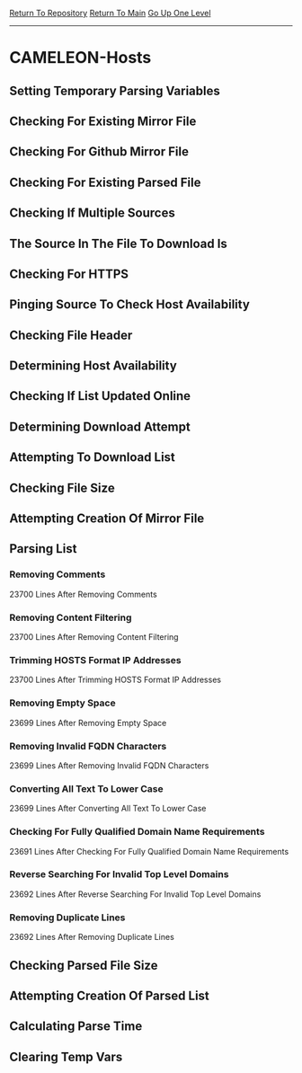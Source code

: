 [Return To Repository](https://github.com/deathbybandaid/piholeparser/)
[Return To Main](https://github.com/deathbybandaid/piholeparser/blob/master/RecentRunLogs/Mainlog.md)
[Go Up One Level](https://github.com/deathbybandaid/piholeparser/blob/master/RecentRunLogs/TopLevelScripts/30-Processing-External-Blacklists.md)
____________________________________
# CAMELEON-Hosts
## Setting Temporary Parsing Variables
## Checking For Existing Mirror File
## Checking For Github Mirror File
## Checking For Existing Parsed File
## Checking If Multiple Sources
## The Source In The File To Download Is
## Checking For HTTPS
## Pinging Source To Check Host Availability
## Checking File Header
## Determining Host Availability
## Checking If List Updated Online
## Determining Download Attempt
## Attempting To Download List
## Checking File Size
## Attempting Creation Of Mirror File
## Parsing List
### Removing Comments
23700 Lines After Removing Comments
### Removing Content Filtering
23700 Lines After Removing Content Filtering
### Trimming HOSTS Format IP Addresses
23700 Lines After Trimming HOSTS Format IP Addresses
### Removing Empty Space
23699 Lines After Removing Empty Space
### Removing Invalid FQDN Characters
23699 Lines After Removing Invalid FQDN Characters
### Converting All Text To Lower Case
23699 Lines After Converting All Text To Lower Case
### Checking For Fully Qualified Domain Name Requirements
23691 Lines After Checking For Fully Qualified Domain Name Requirements
### Reverse Searching For Invalid Top Level Domains
23692 Lines After Reverse Searching For Invalid Top Level Domains
### Removing Duplicate Lines
23692 Lines After Removing Duplicate Lines
## Checking Parsed File Size
## Attempting Creation Of Parsed List
## Calculating Parse Time
## Clearing Temp Vars
